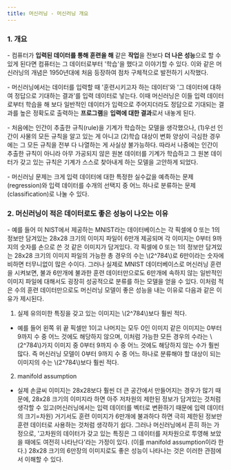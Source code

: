 ```yaml
---
title: 머신러닝 - 머신러닝 개요
---
```


### 1. 개요

\- 컴퓨터가 **입력된 데이터를 통해 훈련을 해** 같은 **작업**을 전보다 **더 나은 성능**으로 할 수 있게 된다면 컴퓨터는 그 데이터로부터 '학습'을 했다고 이야기할 수 있다. 이와 같은 머신러닝의 개념은 1950년대에 처음 등장하여 점차 구체적으로 발전하기 시작했다.

\- 머신러닝에서는 데이터를 입력할 때 '훈련시키고자 하는 데이터'와 '그 데이터에 대하여 정답으로 기대하는 결과'를 입력 데이터로 넣는다. 이때 머신러닝은 이들 입력 데이터로부터 학습을 해 보다 일반적인 데이터가 입력으로 주어지더라도 정답으로 기대되는 결과를 높은 정확도로 출력하는 **프로그램**을 **입력에 대한 결과**로서 내놓게 된다. 

\- 처음에는 인간이 추출한 규칙(rule)을 기계가 학습하는 모델을 생각했으나, (1)우선 인간이 사물의 모든 규칙을 알고 있는 게 아니고 (2)학습 대상이 변화 양상이 극심한 경우에는 그 모든 규칙을 전부 다 나열하는 게 사실상 불가능하다. 따라서 나중에는 인간이 추출한 규칙이 아니라 아무 가공되지 않은 원본 데이터를 기계가 학습하고 그 원본 데이터가 갖고 있는 규칙은 기계가 스스로 찾아내게 하는 모델을 고안하게 되었다.

\- 머신러닝 문제는 크게 입력 데이터에 대한 특정한 실수값을 예측하는 문제(regression)와 입력 데이터를 수개의 선택지 중 어느 하나로 분류하는 문제(classification)로 나눌 수 있다.



### 2. 머신러닝이 적은 데이터로도 좋은 성능이 나오는 이유

\- 예를 들어 미 NIST에서 제공하는 MNIST라는 데이터베이스는 각 픽셀에 0 또는 1의 정보만 담겨있는 28x28 크기의 이미지 파일이 6만개 제공되며 각 이미지는 0부터 9까지의 숫자를 손으로 쓴 것 같은 이미지가 담겨있다. 각 픽셀에 0 또는 1의 정보만 담겨있는 28x28 크기의 이미지 파일의 가능한 총 경우의 수는 \\(2^784\\)로 6만이라는 숫자에 비하면 터무니없이 많은 수이다. 그러나 실제로 MNIST 데이터베이스로 머신러닝 훈련을 시켜보면, 불과 6만개에 불과한 훈련 데이터만으로도 6만개에 속하지 않는 일반적인 이미지 파일에 대해서도 굉장히 성공적으로 분류를 하는 모델을 얻을 수 있다. 이처럼 적은 수의 훈련 데이터만으로도 머신러닝 모델이 좋은 성능을 내는 이유로 다음과 같은 이유가 제시된다.

1) 실제 유의미한 특징을 갖고 있는 이미지는 \\(2^784\\)보다 훨씬 적다.

- 예를 들어 왼쪽 위 끝 픽셀만 1이고 나머지는 모두 0인 이미지 같은 이미지는 0부터 9까지 수 중 어느 것에도 해당하지 않으며, 이처럼 가능한 모든 경우의 수라는 \\(2^784\\)가지 이미지 중 0부터 9까지 수 중 어느 것에도 해당하지 않는 수가 훨씬 많다. 즉 머신러닝 모델이 0부터 9까지 수 중 어느 하나로 분류해야 할 대상이 되는 이미지의 수는 \\(2^784\\)보다 훨씬 적다.

2) manifold assumption

- 실제 손글씨 이미지는 28x28보다 훨씬 더 큰 공간에서 만들어지는 경우가 많기 때문에, 28x28 크기의 이미지라 하면 아주 저차원의 제한된 정보가 담겨있는 것처럼 생각할 수 있고(머신러닝에서는 입력 데이터를 벡터로 변환하기 때문에 입력 데이터의 크기=차원) 거기서도 훈련 이미지가 6만개에 불과하다 하면 극히 제한된 정보만 훈련 데이터로 사용하는 것처럼 생각하기 쉽다. 그러나 머신러닝에서 흔히 하는 가정으로, '고차원의 데이터가 갖고 있는 특징은 그 데이터를 저차원으로 투영해 보았을 때에도 여전히 나타난다'라는 가정이 있다. (이를 manifold assumption이라 한다.) 28x28 크기의 6만장의 이미지로도 좋은 성능이 나타나는 것은 이러한 관점에서 이해할 수 있다.